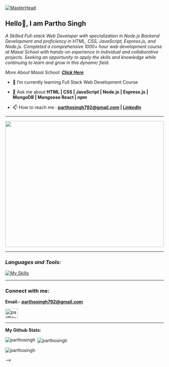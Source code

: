 [![MasterHead](https://www.wingstechsolutions.com/wp-content/uploads/2022/03/full-stack-development.gif)](https://rishavchanda.io)
**<h2> Hello👋, I am Partho Singh</h2>** 
         
<p class="empty"><em>   
A Skilled Full-stack Web Developer with specialization in Node.js Backend Development and proficiency in HTML, CSS, JavaScript, Express.js, and Node.js. Completed a comprehensive 1000+ hour web development course at Masai School with hands-on experience in individual and collaborative projects. Seeking an opportunity to apply the skills and knowledge while continuing to learn and grow in this dynamic field.
<p>More About Masai School:  <a href="https://masaischool.com/" target="_blank"><b>Click Here</b></a></p>
</em></p> 
  

- 🌱 I’m currently learning  Full Stack Web Development Course 

- 💬 Ask me about **HTML | CSS | JavaScript | Node.js | Express.js | MongoDB | Mongoose  React | npm**
 

- 📫 How to reach me : **[parthosingh792@gmail.com](mailto:parthosingh792@gmail.com) | [LinkedIn](https://www.linkedin.com/in/partho-singh-68a653199/)**

---

<img align="center" width="100%" height="400px" src="![image](https://github.com/user-attachments/assets/ebd3139f-5a0a-446e-96e5-20c6d280a44d)
">

---

**<i><h3 align="left">Languages and Tools:</h3></i>**

  <div align="left">

   [![My Skills](https://skillicons.dev/icons?i=html,css,js,nodejs,express,mongodb,github,netlify,vscode,mysql,postman,react,replit,git)](#)

  </div>

--- 
**<h3 align="left">Connect with me:</h3>**

**Email:- parthosingh792@gmail.com**

<p align="left">
<a href="https://linkedin.com/in/partho-singh-68a653199" target="blank"><img align="center" src="https://raw.githubusercontent.com/rahuldkjain/github-profile-readme-generator/master/src/images/icons/Social/linked-in-alt.svg" alt="partho-singh-68a653199" height="30" width="40" /></a>
</p>

---



**My Github Stats:**

<p><img align="left" src="https://github-readme-stats.vercel.app/api/top-langs?username=parthosingh&show_icons=true&locale=en&layout=compact" alt="parthosingh" /></p>

<p>&nbsp;<img align="center" src="https://github-readme-stats.vercel.app/api?username=parthosingh&show_icons=true&locale=en" alt="parthosingh" /></p>

<p><img align="center" src="https://github-readme-streak-stats.herokuapp.com/?user=parthosingh&" alt="parthosingh" /></p>

-->
